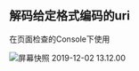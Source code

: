 ## 解码给定格式编码的uri

在页面检查的Console下使用

![屏幕快照 2019-12-02 13.12.00](https://qiniu.mdnice.com/65689d257db805adbd1e27e81fa3eafd.png)